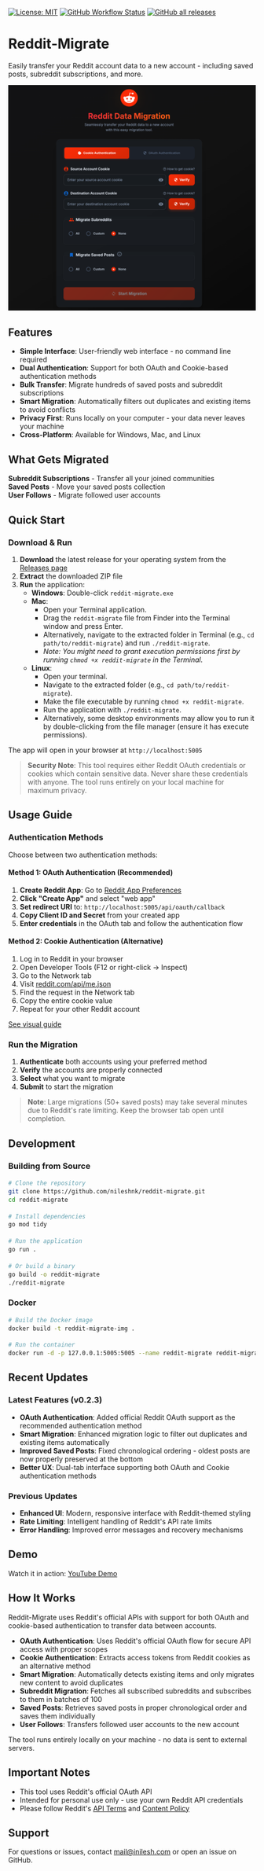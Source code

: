 [![License: MIT](https://img.shields.io/badge/License-MIT-yellow.svg)](https://opensource.org/licenses/MIT)
[![GitHub Workflow Status](https://img.shields.io/github/actions/workflow/status/nileshnk/reddit-migrate/release.yml?label=build)](https://github.com/nileshnk/reddit-migrate/actions)
[![GitHub all releases](https://img.shields.io/github/downloads/nileshnk/reddit-migrate/total?label=downloads)](https://github.com/nileshnk/reddit-migrate/releases)

# Reddit-Migrate

Easily transfer your Reddit account data to a new account - including saved posts, subreddit subscriptions, and more.

![Home](./docs/assets/app_home.png)

## Features

- **Simple Interface**: User-friendly web interface - no command line required
- **Dual Authentication**: Support for both OAuth and Cookie-based authentication methods
- **Bulk Transfer**: Migrate hundreds of saved posts and subreddit subscriptions
- **Smart Migration**: Automatically filters out duplicates and existing items to avoid conflicts
- **Privacy First**: Runs locally on your computer - your data never leaves your machine
- **Cross-Platform**: Available for Windows, Mac, and Linux

## What Gets Migrated

**Subreddit Subscriptions** - Transfer all your joined communities  
**Saved Posts** - Move your saved posts collection  
**User Follows** - Migrate followed user accounts

## Quick Start

### Download & Run

1. **Download** the latest release for your operating system from the [Releases page](https://github.com/nileshnk/reddit-migrate/releases)
2. **Extract** the downloaded ZIP file
3. **Run** the application:
   - **Windows**: Double-click `reddit-migrate.exe`
   - **Mac**:
     - Open your Terminal application.
     - Drag the `reddit-migrate` file from Finder into the Terminal window and press Enter.
     - Alternatively, navigate to the extracted folder in Terminal (e.g., `cd path/to/reddit-migrate`) and run `./reddit-migrate`.
     - _Note: You might need to grant execution permissions first by running `chmod +x reddit-migrate` in the Terminal._
   - **Linux**:
     - Open your terminal.
     - Navigate to the extracted folder (e.g., `cd path/to/reddit-migrate`).
     - Make the file executable by running `chmod +x reddit-migrate`.
     - Run the application with `./reddit-migrate`.
     - Alternatively, some desktop environments may allow you to run it by double-clicking from the file manager (ensure it has execute permissions).

The app will open in your browser at `http://localhost:5005`

> **Security Note**: This tool requires either Reddit OAuth credentials or cookies which contain sensitive data. Never share these credentials with anyone. The tool runs entirely on your local machine for maximum privacy.

## Usage Guide

### Authentication Methods

Choose between two authentication methods:

#### Method 1: OAuth Authentication (Recommended)

1. **Create Reddit App**: Go to [Reddit App Preferences](https://www.reddit.com/prefs/apps)
2. **Click "Create App"** and select "web app"
3. **Set redirect URI** to: `http://localhost:5005/api/oauth/callback`
4. **Copy Client ID and Secret** from your created app
5. **Enter credentials** in the OAuth tab and follow the authentication flow

#### Method 2: Cookie Authentication (Alternative)

1. Log in to Reddit in your browser
2. Open Developer Tools (F12 or right-click → Inspect)
3. Go to the Network tab
4. Visit [reddit.com/api/me.json](https://www.reddit.com/api/me.json)
5. Find the request in the Network tab
6. Copy the entire cookie value
7. Repeat for your other Reddit account

[See visual guide](./docs/assets/cookie-retrieval.gif)

### Run the Migration

1. **Authenticate** both accounts using your preferred method
2. **Verify** the accounts are properly connected
3. **Select** what you want to migrate
4. **Submit** to start the migration

> **Note**: Large migrations (50+ saved posts) may take several minutes due to Reddit's rate limiting. Keep the browser tab open until completion.

## Development

### Building from Source

```bash
# Clone the repository
git clone https://github.com/nileshnk/reddit-migrate.git
cd reddit-migrate

# Install dependencies
go mod tidy

# Run the application
go run .

# Or build a binary
go build -o reddit-migrate
./reddit-migrate
```

### Docker

```bash
# Build the Docker image
docker build -t reddit-migrate-img .

# Run the container
docker run -d -p 127.0.0.1:5005:5005 --name reddit-migrate reddit-migrate-img
```

## Recent Updates

### Latest Features (v0.2.3)

- **OAuth Authentication**: Added official Reddit OAuth support as the recommended authentication method
- **Smart Migration**: Enhanced migration logic to filter out duplicates and existing items automatically
- **Improved Saved Posts**: Fixed chronological ordering - oldest posts are now properly preserved at the bottom
- **Better UX**: Dual-tab interface supporting both OAuth and Cookie authentication methods

### Previous Updates

- **Enhanced UI**: Modern, responsive interface with Reddit-themed styling
- **Rate Limiting**: Intelligent handling of Reddit's API rate limits
- **Error Handling**: Improved error messages and recovery mechanisms

## Demo

Watch it in action: [YouTube Demo](https://youtu.be/pHGYuwZ1Jp0)

## How It Works

Reddit-Migrate uses Reddit's official APIs with support for both OAuth and cookie-based authentication to transfer data between accounts.

- **OAuth Authentication**: Uses Reddit's official OAuth flow for secure API access with proper scopes
- **Cookie Authentication**: Extracts access tokens from Reddit cookies as an alternative method
- **Smart Migration**: Automatically detects existing items and only migrates new content to avoid duplicates
- **Subreddit Migration**: Fetches all subscribed subreddits and subscribes to them in batches of 100
- **Saved Posts**: Retrieves saved posts in proper chronological order and saves them individually
- **User Follows**: Transfers followed user accounts to the new account

The tool runs entirely locally on your machine - no data is sent to external servers.

## Important Notes

- This tool uses Reddit's official OAuth API
- Intended for personal use only - use your own Reddit API credentials
- Please follow Reddit's [API Terms](https://www.reddit.com/dev/api/) and [Content Policy](https://redditinc.com/policies)

## Support

For questions or issues, contact [mail@inilesh.com](mailto:mail@inilesh.com) or open an issue on GitHub.
